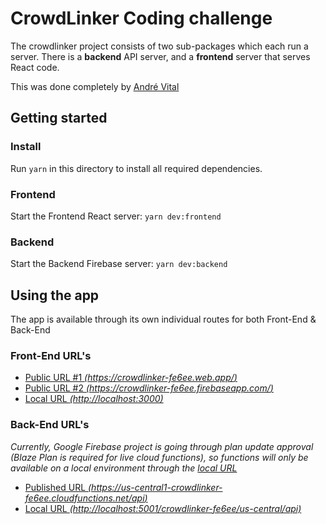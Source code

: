 # CrowdLinker Coding challenge

The crowdlinker project consists of two sub-packages which each run a server. There is a **backend** API server, and a **frontend** server that serves React code.

This was done completely by [André Vital](https://github.com/andrevitalb)

## Getting started

### Install

Run `yarn` in this directory to install all required dependencies.

### Frontend

Start the Frontend React server: `yarn dev:frontend`

### Backend

Start the Backend Firebase server: `yarn dev:backend`

## Using the app

The app is available through its own individual routes for both Front-End & Back-End

### Front-End URL's

-   [Public URL #1 _(https://crowdlinker-fe6ee.web.app/)_](https://crowdlinker-fe6ee.web.app/)
-   [Public URL #2 _(https://crowdlinker-fe6ee.firebaseapp.com/)_](https://crowdlinker-fe6ee.firebaseapp.com/)
-   [Local URL _(http://localhost:3000)_](http://localhost:3000)

### Back-End URL's

_Currently, Google Firebase project is going through plan update approval (Blaze Plan is required for live cloud functions), so functions will only be available on a local environment through the [local URL](http://localhost:5001/crowdlinker-fe6ee/us-central/api)_

-   [Published URL _(https://us-central1-crowdlinker-fe6ee.cloudfunctions.net/api)_](https://us-central1-crowdlinker-fe6ee.cloudfunctions.net/api)
-   [Local URL _(http://localhost:5001/crowdlinker-fe6ee/us-central/api)_](http://localhost:5001/crowdlinker-fe6ee/us-central/api)
